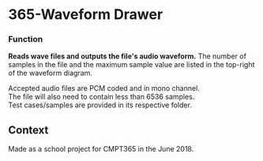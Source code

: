 # 365-Waveform Drawer

### Function
**Reads wave files and outputs the file's audio waveform.**
The number of samples in the file and the maximum sample value are listed in the top-right of the waveform diagram.

Accepted audio files are PCM coded and in mono channel.<br>
The file will also need to contain less than 6536 samples.<br>
Test cases/samples are provided in its respective folder.

## Context
Made as a school project for CMPT365 in the June 2018.
